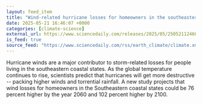```yaml
---
layout: feed_item
title: "Wind-related hurricane losses for homeowners in the southeastern U.S. could be nearly 76 percent higher by 2060"
date: 2025-05-21 16:46:07 +0000
categories: [climate-science]
external_url: https://www.sciencedaily.com/releases/2025/05/250521124607.htm
is_feed: true
source_feed: "https://www.sciencedaily.com/rss/earth_climate/climate.xml"
---
```


Hurricane winds are a major contributor to storm-related losses for people living in the southeastern coastal states. As the global temperature continues to rise, scientists predict that hurricanes will get more destructive -- packing higher winds and torrential rainfall. A new study projects that wind losses for homeowners in the Southeastern coastal states could be 76 percent higher by the year 2060 and 102 percent higher by 2100.
